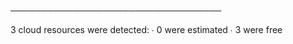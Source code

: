 ──────────────────────────────────

3 cloud resources were detected:
∙ 0 were estimated
∙ 3 were free